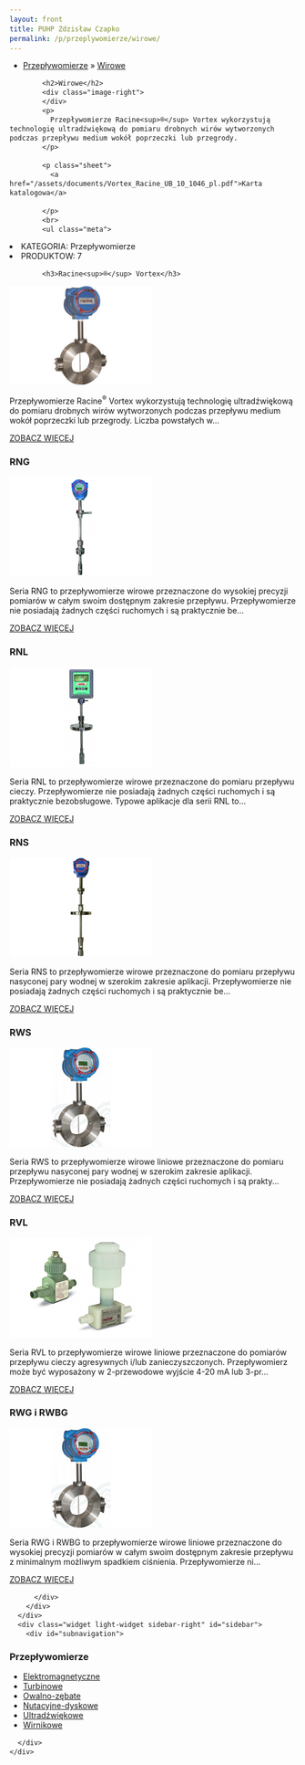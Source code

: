 ```yaml
---
layout: front
title: PUHP Zdzisław Czapko
permalink: /p/przeplywomierze/wirowe/
---
```



<div id="content">
  <div class="wrapper-with-color-background">
    <div class="content-area-blog blog-background-sidebar-right">
      <div class="mainarea-left" id="mainarea">
        <div class="blogpost-blog3">
          <div class="post-content">
            <ul class="meta">
<li>
<a href="/p/przeplywomierze">Przepływomierze</a>
»
<a href="/p/przeplywomierze/wirowe">Wirowe</a>
</li>
</ul>

            <h2>Wirowe</h2>
            <div class="image-right">
            </div>
            <p>
              Przepływomierze Racine<sup>®</sup> Vortex wykorzystują technologię ultradźwiękową do pomiaru drobnych wirów wytworzonych podczas przepływu medium wokół poprzeczki lub przegrody.
            </p>
            
            <p class="sheet">
              <a href="/assets/documents/Vortex_Racine_UB_10_1046_pl.pdf">Karta katalogowa</a>

            </p>
            <br>
            <ul class="meta">
<li>
KATEGORIA:
Przepływomierze
</li>
<li>
PRODUKTOW:
7
</li>
</ul>

            <h3>Racine<sup>®</sup> Vortex</h3>
<span class="blog-img-wrapper">
<img alt="Vortex" src="/assets/images/katalog_produktow/przeplywomierze/wirowe/vortex.jpg">

</span>
<p>
Przepływomierze Racine<sup>®</sup> Vortex wykorzystują technologię ultradźwiękową do pomiaru drobnych wirów wytworzonych podczas przepływu medium wokół poprzeczki lub przegrody. Liczba powstałych w...
</p>
<p class="separator">
<a class="more-link" href="/p/przeplywomierze/wirowe/racine-sup-sup-vortex">
<span class="button-clear">ZOBACZ WIĘCEJ</span>
</a>

</p>
<h3>RNG</h3>
<span class="blog-img-wrapper">
<img alt="Rac_60_rng" src="/assets/images/katalog_produktow/przeplywomierze/wirowe/RAC_60_RNG.png">

</span>
<p>
Seria RNG to przepływomierze wirowe przeznaczone do wysokiej precyzji pomiarów w całym swoim dostępnym zakresie przepływu. Przepływomierze nie posiadają żadnych części ruchomych i są praktycznie be...
</p>
<p class="separator">
<a class="more-link" href="/p/przeplywomierze/wirowe/rng">
<span class="button-clear">ZOBACZ WIĘCEJ</span>
</a>

</p>
<h3>RNL</h3>
<span class="blog-img-wrapper">
<img alt="Rac_60_rnl" src="/assets/images/katalog_produktow/przeplywomierze/wirowe/RAC_60_RNL.png">

</span>
<p>
Seria RNL to przepływomierze wirowe przeznaczone do pomiaru przepływu cieczy. Przepływomierze nie posiadają żadnych części ruchomych i są praktycznie bezobsługowe. Typowe aplikacje dla serii RNL to...
</p>
<p class="separator">
<a class="more-link" href="/p/przeplywomierze/wirowe/rnl">
<span class="button-clear">ZOBACZ WIĘCEJ</span>
</a>

</p>
<h3>RNS</h3>
<span class="blog-img-wrapper">
<img alt="Racine_vortex_rns" src="/assets/images/katalog_produktow/przeplywomierze/wirowe/Racine_Vortex_RNS.png">

</span>
<p>
Seria RNS to przepływomierze wirowe przeznaczone do pomiaru przepływu nasyconej pary wodnej w szerokim zakresie aplikacji. Przepływomierze nie posiadają żadnych części ruchomych i są praktycznie be...
</p>
<p class="separator">
<a class="more-link" href="/p/przeplywomierze/wirowe/rns">
<span class="button-clear">ZOBACZ WIĘCEJ</span>
</a>

</p>
<h3>RWS</h3>
<span class="blog-img-wrapper">
<img alt="Racine_vortex_rws" src="/assets/images/katalog_produktow/przeplywomierze/wirowe/Racine_Vortex_RWS.png">

</span>
<p>
Seria RWS to przepływomierze wirowe liniowe przeznaczone do pomiaru przepływu nasyconej pary wodnej w szerokim zakresie aplikacji. Przepływomierze nie posiadają żadnych części ruchomych i są prakty...
</p>
<p class="separator">
<a class="more-link" href="/p/przeplywomierze/wirowe/rws">
<span class="button-clear">ZOBACZ WIĘCEJ</span>
</a>

</p>
<h3>RVL</h3>
<span class="blog-img-wrapper">
<img alt="Racine_61" src="/assets/images/katalog_produktow/przeplywomierze/wirowe/Racine_61.png">

</span>
<p>
Seria RVL to przepływomierze wirowe liniowe przeznaczone do pomiarów przepływu cieczy agresywnych i/lub zanieczyszczonych. Przepływomierz może być wyposażony w 2-przewodowe wyjście 4-20 mA lub 3-pr...
</p>
<p class="separator">
<a class="more-link" href="/p/przeplywomierze/wirowe/rvl">
<span class="button-clear">ZOBACZ WIĘCEJ</span>
</a>

</p>
<h3>RWG i RWBG</h3>
<span class="blog-img-wrapper">
<img alt="Racine_vortex_rws" src="/assets/images/katalog_produktow/przeplywomierze/wirowe/Racine_Vortex_RWS.png">

</span>
<p>
Seria RWG i RWBG to przepływomierze wirowe liniowe przeznaczone do wysokiej precyzji pomiarów w całym swoim dostępnym zakresie przepływu z minimalnym możliwym spadkiem ciśnienia. Przepływomierze ni...
</p>
<p class="separator">
<a class="more-link" href="/p/przeplywomierze/wirowe/rwg-i-rwbg">
<span class="button-clear">ZOBACZ WIĘCEJ</span>
</a>

</p>

          </div>
        </div>
      </div>
      <div class="widget light-widget sidebar-right" id="sidebar">
        <div id="subnavigation">
<h3>Przepływomierze</h3>
<ul class="subcategories">
<li class="category"><a href="/p/przeplywomierze/elektromagnetyczne">Elektromagnetyczne</a></li>
<li class="category"><a href="/p/przeplywomierze/turbinowe">Turbinowe</a></li>
<li class="category"><a href="/p/przeplywomierze/owalno-zebate">Owalno-zębate</a></li>
<li class="category"><a href="/p/przeplywomierze/nutacyjne-dyskowe">Nutacyjne-dyskowe</a></li>
<li class="category"><a href="/p/przeplywomierze/ultradzwiekowe">Ultradźwiękowe</a></li>
<li class="category"><a href="/p/przeplywomierze/wirnikowe">Wirnikowe</a></li>
<!--
<li class="category"><a href="/p/przeplywomierze/wirowe">Wirowe</a></li>
<li class="category"><a href="/p/przeplywomierze/o-zmiennym-przekroju">O zmiennym przekroju</a></li>
<li class="category"><a href="/p/przeplywomierze/dla-hydrauliki-silowej">Dla hydrauliki siłowej</a></li>
<li class="category"><a href="/p/przeplywomierze/zwezkowe-i-roznicowo-cisnieniowe">Zwężkowe i różnicowo-ciśnieniowe</a></li>
-->
</ul>
<!--
<h3>Zawory regulacyjne</h3>
<ul class="subcategories">
<li class="category"><a href="/p/zawory-regulacyjne/male-zawory-regulacyjne">Małe zawory regulacyjne</a></li>
<li class="category"><a href="/p/zawory-regulacyjne/zawory-procesowe">Zawory procesowe</a></li>
<li class="category"><a href="/p/zawory-regulacyjne/zawory-w-wykonaniu-higienicznym">Zawory w wykonaniu higienicznym</a></li>
</ul>
<h3>API Industry</h3>
<ul class="subcategories">
<li class="category"><a href="/p/api-industry/czujniki-przemyslowe">Czujniki przemysłowe</a></li>
<div class="light-widget">
<ul class="products">
<li class="product"><a href="/p/api-industry/czujniki-przemyslowe/uts-ultradzwiekowy-sygnalizator-poziomu">UTS™ - Ultradźwiękowy sygnalizator poziomu</a></li>
<li class="product"><a href="/p/api-industry/czujniki-przemyslowe/tla-alarmowy-czujnik-poziomu">TLA™  - Alarmowy czujnik poziomu</a></li>
<li class="product"><a href="/p/api-industry/czujniki-przemyslowe/tgd-czujnik-poziomu-cieczy-temperatury-cisnienia-i-gestosci">TGD™ - Czujnik poziomu cieczy, temperatury, ciśnienia i gęstości</a></li>
<li class="product"><a href="/p/api-industry/czujniki-przemyslowe/tgd-l-pomiar-poziomu">TGD-L™ - Pomiar poziomu</a></li>
<li class="product"><a href="/p/api-industry/czujniki-przemyslowe/tgd-t-pomiar-temperatury">TGD-T™ - Pomiar temperatury</a></li>
<li class="product"><a href="/p/api-industry/czujniki-przemyslowe/tgd-s-pomiar-gestosci">TGD-S™ - Pomiar gęstości</a></li>
<li class="product"><a href="/p/api-industry/czujniki-przemyslowe/upt-uniwersalny-przetwornik-cisnienia">UPT™ - Uniwersalny przetwornik ciśnienia</a></li>
<li class="product"><a href="/p/api-industry/czujniki-przemyslowe/utt-uniwersalny-przetwornik-temperatury">UTT™ - Uniwersalny przetwornik temperatury</a></li>
<li class="product"><a href="/p/api-industry/czujniki-przemyslowe/pi-485-przetwornik-hart-sup-sup">PI-485™ - Przetwornik HART<sup>®</sup></a></li>
</ul>
</div>
</ul>
</div>
-->
        
      </div>
    </div>
  </div>
</div>